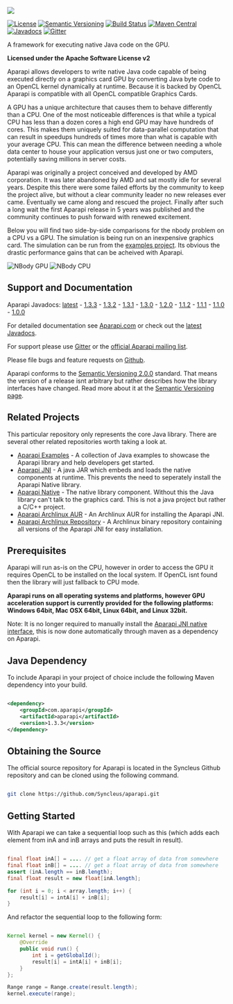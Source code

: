 ![](http://aparapi.com/images/logo-text-adjacent.png)

[![License](http://img.shields.io/:license-apache-blue.svg?style=flat-square)](http://www.apache.org/licenses/LICENSE-2.0.html)
[![Semantic Versioning](https://img.shields.io/SemVer/2.0.0.png)](http://semver.org/spec/v2.0.0.html)
[![Build Status](https://travis-ci.org/Syncleus/aparapi.svg?branch=master)](https://travis-ci.org/Syncleus/aparapi)
[![Maven Central](https://maven-badges.herokuapp.com/maven-central/com.aparapi/aparapi/badge.png?style=flat)](https://maven-badges.herokuapp.com/maven-central/com.aparapi/aparapi/)
[![Javadocs](http://www.javadoc.io/badge/com.aparapi/aparapi.svg)](http://www.javadoc.io/doc/com.aparapi/aparapi)
[![Gitter](https://badges.gitter.im/Syncleus/aparapi.svg)](https://gitter.im/Syncleus/aparapi?utm_source=badge&utm_medium=badge&utm_campaign=pr-badge&utm_content=badge)

A framework for executing native Java code on the GPU.

**Licensed under the Apache Software License v2**

Aparapi allows developers to write native Java code capable of being executed directly on a graphics card GPU by converting Java byte code to an OpenCL kernel dynamically at runtime. Because it is backed by OpenCL Aparapi is compatible with all OpenCL compatible Graphics Cards.

A GPU has a unique architecture that causes them to behave differently than a CPU. One of the most noticeable differences is that while a typical CPU has less than a dozen cores a high end GPU may have hundreds of cores. This makes them uniquely suited for data-parallel computation that can result in speedups hundreds of times more than what is capable with your average CPU. This can mean the difference between needing a whole data center to house your application versus just one or two computers, potentially saving millions in server costs.

Aparapi was originally a project conceived and developed by AMD corporation. It was later abandoned by AMD and sat mostly idle for several years. Despite this there were some failed efforts by the community to keep the project alive, but without a clear community leader no new releases ever came. Eventually we came along and rescued the project. Finally after such a long wait the first Aparapi release in 5 years was published and the community continues to push forward with renewed excitement.

Below you will find two side-by-side comparisons for the nbody problem on a CPU vs a GPU. The simulation is being run on an inexpensive graphics card. The simulation can be run from the [examples project](https://github.com/Syncleus/aparapi-examples). Its obvious the drastic performance gains that can be acheived with Aparapi.

![NBody GPU](http://aparapi.com/images/nbody_gpu.gif) ![NBody CPU](http://aparapi.com/images/nbody_cpu.gif)

## Support and Documentation

Aparapi Javadocs: [latest](http://www.javadoc.io/doc/com.aparapi/aparapi) - [1.3.3](http://www.javadoc.io/doc/com.aparapi/aparapi/1.3.3) - [1.3.2](http://www.javadoc.io/doc/com.aparapi/aparapi/1.3.2) - [1.3.1](http://www.javadoc.io/doc/com.aparapi/aparapi/1.3.1) - [1.3.0](http://www.javadoc.io/doc/com.aparapi/aparapi/1.3.0) - [1.2.0](http://www.javadoc.io/doc/com.aparapi/aparapi/1.2.0) - [1.1.2](http://www.javadoc.io/doc/com.aparapi/aparapi/1.1.2) - [1.1.1](http://www.javadoc.io/doc/com.aparapi/aparapi/1.1.1) - [1.1.0](http://www.javadoc.io/doc/com.aparapi/aparapi/1.1.0) - [1.0.0](http://www.javadoc.io/doc/com.syncleus.aparapi/aparapi/1.0.0)

For detailed documentation see [Aparapi.com](http://Aparapi.com) or check out the [latest Javadocs](http://www.javadoc.io/doc/com.aparapi/aparapi).

For support please use [Gitter](https://gitter.im/Syncleus/aparapi) or the [official Aparapi mailing list](https://groups.google.com/d/forum/aparapi).

Please file bugs and feature requests on [Github](https://github.com/Syncleus/aparapi/issues).

Aparapi conforms to the [Semantic Versioning 2.0.0](http://semver.org/spec/v2.0.0.html) standard. That means the version of a release isnt arbitrary but rather describes how the library interfaces have changed. Read more about it at the [Semantic Versioning page](http://semver.org/spec/v2.0.0.html).

## Related Projects

This particular repository only represents the core Java library. There are several other related repositories worth taking a look at.

* [Aparapi Examples](https://github.com/Syncleus/aparapi-examples) - A collection of Java examples to showcase the Aparapi library and help developers get started.
* [Aparapi JNI](https://github.com/Syncleus/aparapi-jni) - A java JAR which embeds and loads the native components at runtime. This prevents the need to seperately install the Aparapi Native library.
* [Aparapi Native](https://github.com/Syncleus/aparapi-native) - The native library component. Without this the Java library can't talk to the graphics card. This is not a java project but rather a C/C++ project.
* [Aparapi Archlinux AUR](https://github.com/Syncleus/aparapi-archlinux) - An Archlinux AUR for installing the Aparapi JNI.
* [Aparapi Archlinux Repository](https://github.com/Syncleus/aparapi-archlinux-repo) - A Archlinux binary repository containing all versions of the Aparapi JNI for easy installation.

## Prerequisites

Aparapi will run as-is on the CPU, however in order to access the GPU it requires OpenCL to be installed on the local system. If OpenCL isnt found then the library will just fallback to CPU mode. 

**Aparapi runs on all operating systems and platforms, however GPU acceleration support is currently provided for the following platforms: Windows 64bit, Mac OSX 64bit, Linux 64bit, and Linux 32bit.**

Note: It is no longer required to manually install the [Aparapi JNI native interface](https://github.com/Syncleus/aparapi-native), this is now done automatically through maven as a dependency on Aparapi.

## Java Dependency

To include Aparapi in your project of choice include the following Maven dependency into your build.

```xml

<dependency>
    <groupId>com.aparapi</groupId>
    <artifactId>aparapi</artifactId>
    <version>1.3.3</version>
</dependency>
```

## Obtaining the Source

The official source repository for Aparapi is located in the Syncleus Github repository and can be cloned using the
following command.

```bash

git clone https://github.com/Syncleus/aparapi.git
```

## Getting Started

With Aparapi we can take a sequential loop such as this (which adds each element from inA and inB arrays and puts the result in result).

```java

final float inA[] = .... // get a float array of data from somewhere
final float inB[] = .... // get a float array of data from somewhere
assert (inA.length == inB.length);
final float result = new float[inA.length];

for (int i = 0; i < array.length; i++) {
    result[i] = intA[i] + inB[i];
}
```

And refactor the sequential loop to the following form:

```java

Kernel kernel = new Kernel() {
    @Override
    public void run() {
        int i = getGlobalId();
        result[i] = intA[i] + inB[i];
    }
};

Range range = Range.create(result.length);
kernel.execute(range);
```

